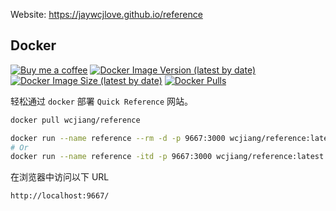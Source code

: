 Website: https://jaywcjlove.github.io/reference
## Docker


[![Buy me a coffee](https://img.shields.io/badge/Buy%20me%20a%20coffee-048754?logo=buymeacoffee)](https://jaywcjlove.github.io/#/sponsor) [![Docker Image Version (latest by date)](https://img.shields.io/docker/v/wcjiang/reference)](https://hub.docker.com/r/wcjiang/reference) [![Docker Image Size (latest by date)](https://img.shields.io/docker/image-size/wcjiang/reference)](https://hub.docker.com/r/wcjiang/reference) [![Docker Pulls](https://img.shields.io/docker/pulls/wcjiang/reference)](https://hub.docker.com/r/wcjiang/reference)

轻松通过 `docker` 部署 `Quick Reference` 网站。

```bash
docker pull wcjiang/reference
```

```bash
docker run --name reference --rm -d -p 9667:3000 wcjiang/reference:latest
# Or
docker run --name reference -itd -p 9667:3000 wcjiang/reference:latest
```

在浏览器中访问以下 URL

```bash
http://localhost:9667/
```
